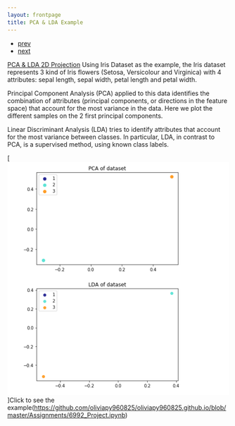 ```yaml
---
layout: frontpage
title: PCA & LDA Example
---
```


<div class="navbar">
  <div class="navbar-inner">
      <ul class="nav">
          <li><a href="pic_1.html">prev</a></li>
          <li><a href="pic_3.html">next</a></li>
      </ul>
  </div>
</div>

[PCA & LDA 2D Projection](https://scikit-learn.org/stable/auto_examples/decomposition/plot_pca_vs_lda.html)
Using Iris Dataset as the example, the Iris dataset represents 3 kind of Iris flowers (Setosa, Versicolour and Virginica) with 4 attributes: sepal length, sepal width, petal length and petal width.

Principal Component Analysis (PCA) applied to this data identifies the combination of attributes (principal components, or directions in the feature space) that account for the most variance in the data. Here we plot the different samples on the 2 first principal components.

Linear Discriminant Analysis (LDA) tries to identify attributes that account for the most variance between classes. In particular, LDA, in contrast to PCA, is a supervised method, using known class labels.

[![PCA & LDA Example](../../assets/publpics/pic_2.png)]Click to see the example(https://github.com/oliviapy960825/oliviapy960825.github.io/blob/master/Assignments/6992_Project.ipynb)

